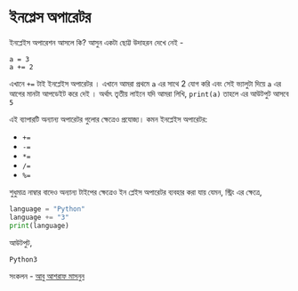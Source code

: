 # ইনপ্লেস অপারেটর

ইনপ্লেইস অপারেশন আসলে কি? আসুন একটা ছোট্ট উদাহরন দেখে নেই -

```text
a = 3
a += 2
```

এখানে `+=` টাই ইনপ্লেইস অপারেটর । এখানে আমরা প্রথমে `a` এর সাথে 2 যোগ করি এবং সেই ভ্যালুটা দিয়ে `a` এর আগের মানটা আপডেইট করে দেই । অর্থাৎ তৃতীয় লাইনে যদি আমরা লিখি, `print(a)` তাহলে এর আউটপুট আসবে `5`

এই ব্যাপারটি অন্যান্য অপারেটর গুলোর ক্ষেত্রেও প্রযোজ্য। কমন ইনপ্লেইস অপারেটর:

* `+=`
* `-=`
* `*=`
* `/=`
* `%=`   

শুধুমাত্র নাম্বার বাদেও অন্যান্য টাইপের ক্ষেত্রেও ইন প্লেইস অপারেটর ব্যবহার করা যায় যেমন, স্ট্রিং এর ক্ষেত্রে,

```python
language = "Python"
language += "3"
print(language)
```

আউটপুট,

```python
Python3
```

সংকলন - [আবু আশরাফ মাসনুন](http://facebook.com/masnun)

